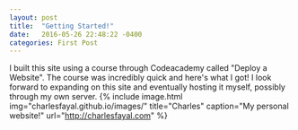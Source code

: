 ```yaml
---
layout: post
title:  "Getting Started!"
date:   2016-05-26 22:48:22 -0400
categories: First Post
---
```

I built this site using a course through Codeacademy called "Deploy a Website". The course was incredibly quick and here's what I got! 
I look forward to expanding on this site and eventually hosting it myself, possibly through my own server.
{% include image.html
            img="charlesfayal.github.io/images/"
            title="Charles"
            caption="My personal website!"
            url="http://charlesfayal.com" %}
